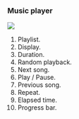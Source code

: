 ### Music player

![](http://static.energysistem.com/images/manuals/42689/57f378ba76557.jpg)

1. Playlist.
2. Display.
3. Duration.
4. Random playback.
5. Next song.
6. Play / Pause.
7. Previous song.
8. Repeat.
9. Elapsed time.
10. Progress bar.

